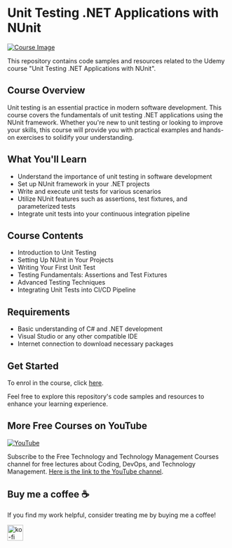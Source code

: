 # Unit Testing .NET Applications with NUnit

[![Course Image](https://img-c.udemycdn.com/course/750x422/5164934_1c69_2.jpg)](https://www.udemy.com/course/unit-testing-net-applications-with-nunit/?referralCode=19BF374BEE9EB0A185CB)

This repository contains code samples and resources related to the Udemy course "Unit Testing .NET Applications with NUnit".

## Course Overview

Unit testing is an essential practice in modern software development. This course covers the fundamentals of unit testing .NET applications using the NUnit framework. Whether you're new to unit testing or looking to improve your skills, this course will provide you with practical examples and hands-on exercises to solidify your understanding.

## What You'll Learn

- Understand the importance of unit testing in software development
- Set up NUnit framework in your .NET projects
- Write and execute unit tests for various scenarios
- Utilize NUnit features such as assertions, test fixtures, and parameterized tests
- Integrate unit tests into your continuous integration pipeline

## Course Contents

- Introduction to Unit Testing
- Setting Up NUnit in Your Projects
- Writing Your First Unit Test
- Testing Fundamentals: Assertions and Test Fixtures
- Advanced Testing Techniques
- Integrating Unit Tests into CI/CD Pipeline

## Requirements

- Basic understanding of C# and .NET development
- Visual Studio or any other compatible IDE
- Internet connection to download necessary packages

## Get Started

To enrol in the course, click [here](https://www.udemy.com/course/unit-testing-net-applications-with-nunit/?referralCode=19BF374BEE9EB0A185CB).

Feel free to explore this repository's code samples and resources to enhance your learning experience.

## More Free Courses on YouTube

[![YouTube](https://img.shields.io/badge/YouTube-Subscribe-red?style=flat&logo=youtube)](http://www.youtube.com/@FreeTechnologyLectures)

Subscribe to the Free Technology and Technology Management Courses channel for free lectures about Coding, DevOps, and Technology Management. [Here is the link to the YouTube channel](http://www.youtube.com/@FreeTechnologyLectures).

## Buy me a coffee ☕

If you find my work helpful, consider treating me by buying me a coffee!

<a href="https://ko-fi.com/arefkarimi"><img src="https://storage.ko-fi.com/cdn/kofi2.png?v=3" alt="ko-fi" height="36"></a>

